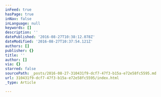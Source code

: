 ```yaml
---
inFeed: true
hasPage: true
inNav: false
inLanguage: null
keywords: []
description: ''
datePublished: '2016-08-27T10:38:12.078Z'
dateModified: '2016-08-27T10:37:54.121Z'
authors: []
publisher: {}
title: ''
author: []
via: {}
starred: false
sourcePath: _posts/2016-08-27-310431f9-dcf7-47f3-b15a-e72e58fc5595.md
url: 310431f9-dcf7-47f3-b15a-e72e58fc5595/index.html
_type: Article

---
```


